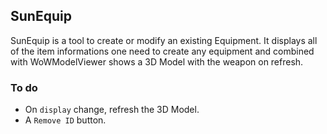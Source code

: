 ## SunEquip
SunEquip is a tool to create or modify an existing Equipment.
It displays all of the item informations one need to create any equipment and combined with WoWModelViewer shows a 3D Model with the weapon on refresh.


### To do
* On `display` change, refresh the 3D Model.
* A `Remove ID` button.